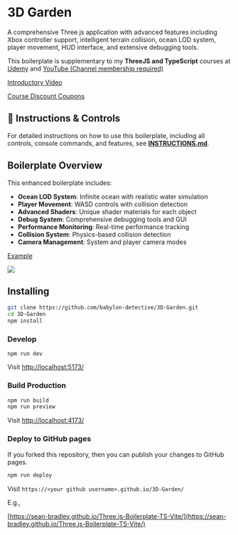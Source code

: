 # 3D Garden

A comprehensive Three.js application with advanced features including Xbox controller support, intelligent terrain collision, ocean LOD system, player movement, HUD interface, and extensive debugging tools.

This boilerplate is supplementary to <!--my book titled [**Three.js and TypeScript**](https://amzn.to/3FahROZ) and--> my **ThreeJS and TypeScript** courses at [Udemy](https://www.udemy.com/course/threejs-tutorials/?referralCode=4C7E1DE91C3E42F69D0F) and [YouTube (Channel membership required)](https://www.youtube.com/playlist?list=PLKWUX7aMnlEKTmkBqwjc-tZgULJdNBjEd)

[Introductory Video](https://youtu.be/cZWAqrJhtvQ&list=PLKWUX7aMnlEKTmkBqwjc-tZgULJdNBjEd)

[Course Discount Coupons](https://sbcode.net/coupons#threejs)

## 📖 Instructions & Controls

For detailed instructions on how to use this boilerplate, including all controls, console commands, and features, see **[INSTRUCTIONS.md](INSTRUCTIONS.md)**.

## Boilerplate Overview

This enhanced boilerplate includes:
- **Ocean LOD System**: Infinite ocean with realistic water simulation
- **Player Movement**: WASD controls with collision detection
- **Advanced Shaders**: Unique shader materials for each object
- **Debug System**: Comprehensive debugging tools and GUI
- **Performance Monitoring**: Real-time performance tracking
- **Collision System**: Physics-based collision detection
- **Camera Management**: System and player camera modes

[Example](https://sean-bradley.github.io/Three.js-Boilerplate-TS-Vite/)

![](docs/screengrab.jpg)

## Installing

```bash
git clone https://github.com/babylon-detective/3D-Garden.git
cd 3D-Garden
npm install
```

### Develop

```
npm run dev
```

Visit [http://localhost:5173/](http://localhost:5173/)

### Build Production

```bash
npm run build
npm run preview
```

Visit [http://localhost:4173/](http://localhost:4173/)

### Deploy to GitHub pages

If you forked this repository, then you can publish your changes to GitHub pages.

```bash
npm run deploy
```

Visit `https://<your github username>.github.io/3D-Garden/`

E.g.,

[https://sean-bradley.github.io/Three.js-Boilerplate-TS-Vite/](https://sean-bradley.github.io/Three.js-Boilerplate-TS-Vite/)
